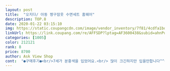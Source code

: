 ```yaml
---
layout: post 
title:  "오지다/ 아동 짱구잠옷 수면세트 홈웨어" 
description: TOP.8 
date: 2020-01-22 03:15:10 
img: https://static.coupangcdn.com/image/vendor_inventory/7f81/4cdfa1bd50534a03cf0a5806c7c07292d03f16f371abb4ca31f215061957.jpg 
linkUrl: https://link.coupang.com/re/AFFSDP?lptag=AF3600438&subid=ahnPublicAsk&pageKey=323677750&itemId=1036305401&vendorItemId=5489915251&traceid=V0-113-6691d75ee7813bbd 
categories: [1005] 
color: 212121 
rank: 8 
price: 8700 
author: Ask View Shop 
cont:  "●구매후기●<br/>7세가 분홍색을 입었어요.<br/> 많이 크긴하지만 입을만합니다^^<br/>9살과 7살 두 아이가 같은 사이즈로 각각 입어도 무리없어요<br/>건조기까지 사용했는데 제품 하자없이 아주 좋습니다.<br/><br/>단! 목이 늘어난것 처럼 휑~~하니 너무 파졌어요 ㅜㅜ<br/>반품 귀찮고 택배비들고ㅜ 세탁소가자니 배보다 배꼽이 더클것같아 궁상짖 하고있음ㅜㅜ먼가 억울하네요!<br/>배송도빠르고 재질도부들부들  적당한 두께 디자인 폼 핏 길이 소매와발목 시보리 모두 다좋아요<br/>분홍색.<br/> 파랑색 두 가지 같은 사이즈로 구매했어요.<br/><br/>사진 첨부합니다 안에는 티나는데 목으로 이어지는 어깨박음질 겉은 티 하나도 안나요<br/>색상 예쁘고 엄청 부드러워요~<br/>세탁하기전 새 옷 섬유냄세가 좀 나는데 오자마자 빨았고<br/>손재주가없는데ㅜㅜ 어찌할까 고민끝에 한쪽어깨박음질선을 중심으로 구멍 내주고  고무줄 가따 삥 두르고 박으니 감쪽 같네요 (고무줄 묶었더니 툭튀! 불편할것같아 겹쳐 박음질함! 묶지마세요)<br/>아이가 목이 춥다고 움추리네요 보니까 남자아인데 가슴팍 까지 파여서 찌찌가 보일랑 하네요 ㅡㅡ<br/>애들재우고 본격적으로 작업에 들어갑니다<br/>오히려 수면잠옷같은 극세사는 표준으로 해서 건조기에 돌리면 더 뽀송하고 털이 부드러워지더라구요.<br/><br/>이밤에 돈주고산 물건을 다시만들고 앉아있는데 약간 억울하네요 김장하고와서 허리병 났는데ㅜㅜ 더아픔요!<br/>잠옷 무엇보다 아이가 좋아하고 따듯하고 귀엽구 예뻐서 참음!<br/>저희 아이들이 입으면서 너무 부드럽고 따뜻하다고 좋아하네요<br/>저희 아이들이 입으면서 너무 부드럽고 따뜻하다고 좋아하네요~<br/>팔과 다리에 딱 잡아주는 고무 소매 디자인이라서 흘러내림이 방지되니 작은 아이들도 입히면서 클때까지 입혀도 될 것 같아요.<br/><br/>한개는 7살 딸아이 입히려고 선택했습니다.<br/><br/>한개는 9살 딸아이.<br/><br/>7세가 분홍색을 입었어요.<br/> 많이 크긴하지만 입을만합니다^^<br/>9살과 7살 두 아이가 같은 사이즈로 각각 입어도 무리없어요<br/>건조기까지 사용했는데 제품 하자없이 아주 좋습니다.<br/><br/>단! 목이 늘어난것 처럼 휑~~하니 너무 파졌어요 ㅜㅜ<br/>반품 귀찮고 택배비들고ㅜ 세탁소가자니 배보다 배꼽이 더클것같아 궁상짖 하고있음ㅜㅜ먼가 억울하네요!<br/>배송도빠르고 재질도부들부들  적당한 두께 디자인 폼 핏 길이 소매와발목 시보리 모두 다좋아요<br/>분홍색.<br/> 파랑색 두 가지 같은 사이즈로 구매했어요.<br/><br/>사진 첨부합니다 안에는 티나는데 목으로 이어지는 어깨박음질 겉은 티 하나도 안나요<br/>색상 예쁘고 엄청 부드러워요~<br/>세탁하기전 새 옷 섬유냄세가 좀 나는데 오자마자 빨았고<br/>손재주가없는데ㅜㅜ 어찌할까 고민끝에 한쪽어깨박음질선을 중심으로 구멍 내주고  고무줄 가따 삥 두르고 박으니 감쪽 같네요 (고무줄 묶었더니 툭튀! 불편할것같아 겹쳐 박음질함! 묶지마세요)<br/>아이가 목이 춥다고 움추리네요 보니까 남자아인데 가슴팍 까지 파여서 찌찌가 보일랑 하네요 ㅡㅡ<br/>애들재우고 본격적으로 작업에 들어갑니다<br/>오히려 수면잠옷같은 극세사는 표준으로 해서 건조기에 돌리면 더 뽀송하고 털이 부드러워지더라구요.<br/><br/>이밤에 돈주고산 물건을 다시만들고 앉아있는데 약간 억울하네요 김장하고와서 허리병 났는데ㅜㅜ 더아픔요!<br/>잠옷 무엇보다 아이가 좋아하고 따듯하고 귀엽구 예뻐서 참음!<br/>저희 아이들이 입으면서 너무 부드럽고 따뜻하다고 좋아하네요<br/>저희 아이들이 입으면서 너무 부드럽고 따뜻하다고 좋아하네요~<br/>팔과 다리에 딱 잡아주는 고무 소매 디자인이라서 흘러내림이 방지되니 작은 아이들도 입히면서 클때까지 입혀도 될 것 같아요.<br/><br/>한개는 7살 딸아이 입히려고 선택했습니다.<br/><br/>한개는 9살 딸아이.<br/><br/>" 
---
```

